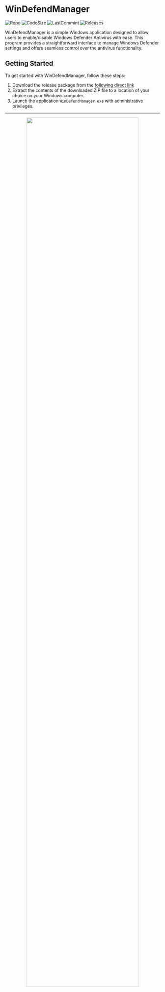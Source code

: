 
WinDefendManager
==============================================================================================================

![Repo](https://img.shields.io/github/repo-size/GabryB03/WinDefendManager?style=for-the-badge)
![CodeSize](https://img.shields.io/github/languages/code-size/GabryB03/WinDefendManager?style=for-the-badge)
![LastCommint](https://img.shields.io/github/last-commit/GabryB03/WinDefendManager?style=for-the-badge)
![Releases](https://img.shields.io/github/downloads/GabryB03/WinDefendManager/total?style=for-the-badge)

WinDefendManager is a simple Windows application designed to allow users to enable/disable Windows Defender Antivirus with ease. 
This program provides a straightforward interface to manage Windows Defender settings and offers seamless control over the antivirus functionality.

Getting Started
--------------------------------------------------------------------------------------------------------------

To get started with WinDefendManager, follow these steps:

1. Download the release package from the [following direct link](https://github.com/GabryB03/WinDefendManager/releases/download/v1/WinDefendManager.V3.zip)
2. Extract the contents of the downloaded ZIP file to a location of your choice on your Windows computer.
3. Launch the application `WinDefendManager.exe` with administrative privileges.

--------------------------------------------------------------------------------------------------------------

<div align="center">
<img width=85% src="https://github.com/AlexeyLepov/WinDefendManager/assets/77492646/b0712de9-9d9a-414f-b5b3-2d161790e718"/>
</div>
